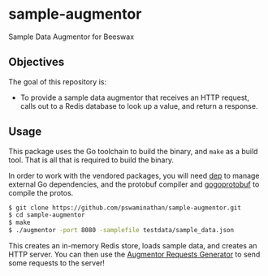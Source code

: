 # sample-augmentor
Sample Data Augmentor for Beeswax

## Objectives

The goal of this repository is:

- To provide a sample data augmentor that receives an HTTP request, calls out to a Redis database to look up a value, and return a response.

## Usage

This package uses the Go toolchain to build the binary, and `make` as a build tool. That is all that is required to build the binary.

In order to work with the vendored packages, you will need [dep](https://github.com/golang/dep) to manage external Go dependencies, and the protobuf compiler and [gogoprotobuf](https://github.com/gogo/protobuf) to compile the protos.

```bash
$ git clone https://github.com/pswaminathan/sample-augmentor.git
$ cd sample-augmentor
$ make
$ ./augmentor -port 8080 -samplefile testdata/sample_data.json
```

This creates an in-memory Redis store, loads sample data, and creates an HTTP server. You can then use the [Augmentor Requests Generator](https://github.com/BeeswaxIO/beeswax-api/tree/master/beeswax/tools/augmentor) to send some requests to the server!
